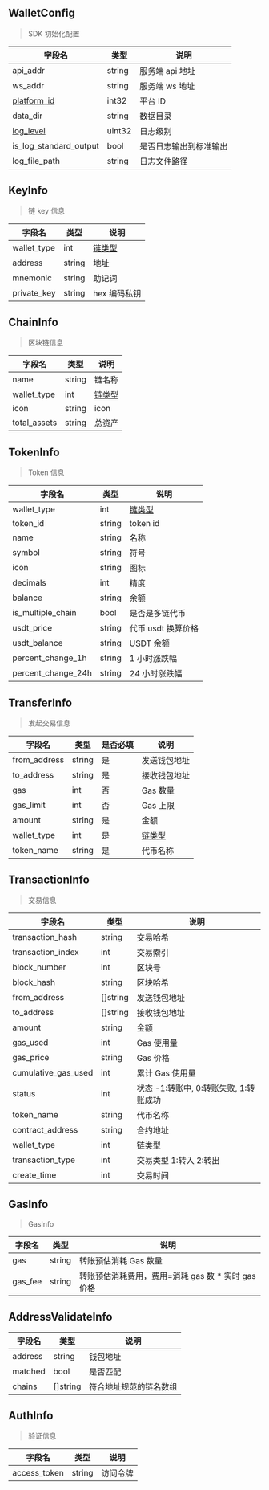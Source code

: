 ## WalletConfig

> SDK 初始化配置

| 字段名                                    | 类型   | 说明                   |
| ----------------------------------------- | ------ | ---------------------- |
| api_addr                                  | string | 服务端 api 地址        |
| ws_addr                                   | string | 服务端 ws 地址         |
| [platform_id](/common/enum.md#platformid) | int32  | 平台 ID                |
| data_dir                                  | string | 数据目录               |
| [log_level](/common/enum.md#loglevel)     | uint32 | 日志级别               |
| is_log_standard_output                    | bool   | 是否日志输出到标准输出 |
| log_file_path                             | string | 日志文件路径           |

## KeyInfo

> 链 key 信息

| 字段名      | 类型   | 说明                                 |
| ----------- | ------ | ------------------------------------ |
| wallet_type | int    | [链类型](/common/enum.md#wallettype) |
| address     | string | 地址                                 |
| mnemonic    | string | 助记词                               |
| private_key | string | hex 编码私钥                         |

## ChainInfo

> 区块链信息

| 字段名       | 类型   | 说明                                 |
| ------------ | ------ | ------------------------------------ |
| name         | string | 链名称                               |
| wallet_type  | int    | [链类型](/common/enum.md#wallettype) |
| icon         | string | icon                                 |
| total_assets | string | 总资产                               |

## TokenInfo

> Token 信息

| 字段名             | 类型   | 说明                                 |
| ------------------ | ------ | ------------------------------------ |
| wallet_type        | int    | [链类型](/common/enum.md#wallettype) |
| token_id           | string | token id                             |
| name               | string | 名称                                 |
| symbol             | string | 符号                                 |
| icon               | string | 图标                                 |
| decimals           | int    | 精度                                 |
| balance            | string | 余额                                 |
| is_multiple_chain  | bool   | 是否是多链代币                       |
| usdt_price         | string | 代币 usdt 换算价格                   |
| usdt_balance       | string | USDT 余额                            |
| percent_change_1h  | string | 1 小时涨跌幅                         |
| percent_change_24h | string | 24 小时涨跌幅                        |

## TransferInfo

> 发起交易信息

| 字段名       | 类型   | 是否必填 | 说明                                 |
| ------------ | ------ | -------- | ------------------------------------ |
| from_address | string | 是       | 发送钱包地址                         |
| to_address   | string | 是       | 接收钱包地址                         |
| gas          | int    | 否       | Gas 数量                             |
| gas_limit    | int    | 否       | Gas 上限                             |
| amount       | string | 是       | 金额                                 |
| wallet_type  | int    | 是       | [链类型](/common/enum.md#wallettype) |
| token_name   | string | 是       | 代币名称                             |

## TransactionInfo

> 交易信息

| 字段名              | 类型     | 说明                                   |
| ------------------- | -------- | -------------------------------------- |
| transaction_hash    | string   | 交易哈希                               |
| transaction_index   | int      | 交易索引                               |
| block_number        | int      | 区块号                                 |
| block_hash          | string   | 区块哈希                               |
| from_address        | []string | 发送钱包地址                           |
| to_address          | []string | 接收钱包地址                           |
| amount              | string   | 金额                                   |
| gas_used            | int      | Gas 使用量                             |
| gas_price           | string   | Gas 价格                               |
| cumulative_gas_used | int      | 累计 Gas 使用量                        |
| status              | int      | 状态 -1:转账中, 0:转账失败, 1:转账成功 |
| token_name          | string   | 代币名称                               |
| contract_address    | string   | 合约地址                               |
| wallet_type         | int      | [链类型](/common/enum.md#wallettype)   |
| transaction_type    | int      | 交易类型 1:转入 2:转出                 |
| create_time         | int      | 交易时间                               |

## GasInfo

> GasInfo

| 字段名  | 类型   | 说明                                                |
| ------- | ------ | --------------------------------------------------- |
| gas     | string | 转账预估消耗 Gas 数量                               |
| gas_fee | string | 转账预估消耗费用，费用=消耗 gas 数 \* 实时 gas 价格 |

## AddressValidateInfo

| 字段名  | 类型     | 说明                   |
| ------- | -------- | ---------------------- |
| address | string   | 钱包地址               |
| matched | bool     | 是否匹配               |
| chains  | []string | 符合地址规范的链名数组 |

## AuthInfo

> 验证信息

| 字段名       | 类型   | 说明     |
| ------------ | ------ | -------- |
| access_token | string | 访问令牌 |
